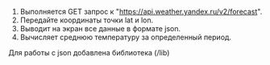 1. Выполняется GET запрос к "https://api.weather.yandex.ru/v2/forecast".
2. Передайте координаты точки lat и lon.
3. Выводит на экран все данные в формате json.
4. Вычисляет среднюю температуру за определенный период.

Для работы с json добавлена библиотека (/lib)
